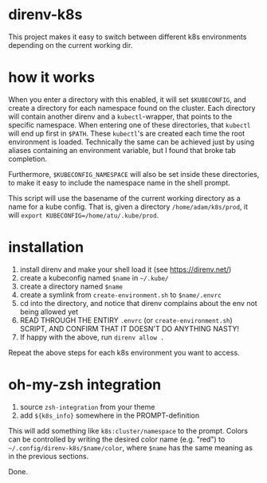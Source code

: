 # direnv-k8s

This project makes it easy to switch between different k8s environments depending on the current working dir. 


# how it works

When you enter a directory with this enabled, it will set `$KUBECONFIG`, and create a directory for each namespace found on the cluster.
Each directory will contain another direnv and a `kubectl`-wrapper, that points to the specific namespace. When entering one of these directories, that `kubectl` will end up first in `$PATH`.
These `kubectl`'s are created each time the root environment is loaded. Technically the same can be achieved just by using aliases containing an environment variable, but I found that broke tab completion.

Furthermore, `$KUBECONFIG_NAMESPACE` will also be set inside these directories, to make it easy to include the namespace name in the shell prompt.

This script will use the basename of the current working directory as a name for a kube config. That is, given a directory `/home/adam/k8s/prod`, it will  `export KUBECONFIG=/home/atu/.kube/prod`.


# installation

1.  install direnv and make your shell load it (see https://direnv.net/)
1.  create a kubeconfig named `$name` in `~/.kube/`
1.  create a directory named `$name`
1.  create a symlink from `create-environment.sh` to `$name/.envrc`
1.  cd into the directory, and notice that direnv complains about the env not being allowed yet
1.  READ THROUGH THE ENTIRY `.envrc` (or `create-environment.sh`) SCRIPT, AND CONFIRM THAT IT DOESN'T DO ANYTHING NASTY!
1.  If happy with the above, run `direnv allow .`

Repeat the above steps for each k8s environment you want to access.


# oh-my-zsh integration

1.  source `zsh-integration` from your theme
2.  add `${k8s_info}` somewhere in the PROMPT-definition

This will add something like `k8s:cluster/namespace` to the prompt. Colors can be controlled by writing the desired color name (e.g. "red") to `~/.config/direnv-k8s/$name/color`, where `$name` has the same meaning as in the previous sections.

Done.
